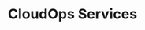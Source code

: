 ---
title: CloudOps Services
ExternalLink: https://cdn2.hubspot.net/hubfs/732832/One-pagers/EN_CloudOps_OP_Services_.pdf
resources:
- name: "thumbnail"
  src: "cloudops-services.png"
---